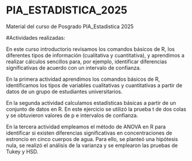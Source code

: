 # PIA_ESTADISTICA_2025
Material del curso de Posgrado PIA_Estadistica 2025

#Actividades realizadas:

En este curso introductorio revisamos los comandos básicos de R, los diferentes tipos de información (cualitativa y cuantitativa), y aprendimos a realizar cálculos sencillos para, por ejemplo, identificar diferencias significativas de acuerdo con un intervalo de confianza.


En la primera actividad aprendimos los comandos básicos de R, identificamos los tipos de variables cualitativas y cuantitativas a partir de datos de un grupo de estudiantes universitarios.

En la segunda actividad calculamos estadísticas básicas a partir de un conjunto de datos en R. En este ejercicio se utilizó la prueba t de dos colas y se obtuvieron valores de p e intervalos de confianza.

En la tercera actividad empleamos el método de ANOVA en R para identificar si existen diferencias significativas en concentraciones de estroncio en cinco cuerpos de agua. Para ello, se planteó una hipótesis nula, se realizó el análisis de la varianza y se emplearon las pruebas de Tukey y HSD.
